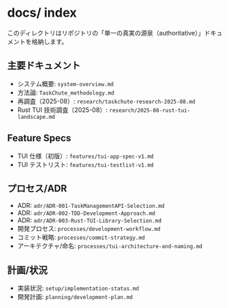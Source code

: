 # docs/ index

このディレクトリはリポジトリの「単一の真実の源泉（authoritative）」ドキュメントを格納します。

## 主要ドキュメント
- システム概要: `system-overview.md`
- 方法論: `TaskChute_methodology.md`
- 再調査（2025-08）: `research/taskchute-research-2025-08.md`
- Rust TUI 技術調査（2025-08）: `research/2025-08-rust-tui-landscape.md`

## Feature Specs
- TUI 仕様（初版）: `features/tui-app-spec-v1.md`
- TUI テストリスト: `features/tui-testlist-v1.md`

## プロセス/ADR
- ADR: `adr/ADR-001-TaskManagementAPI-Selection.md`
- ADR: `adr/ADR-002-TDD-Development-Approach.md`
- ADR: `adr/ADR-003-Rust-TUI-Library-Selection.md`
- 開発プロセス: `processes/development-workflow.md`
- コミット戦略: `processes/commit-strategy.md`
 - アーキテクチャ/命名: `processes/tui-architecture-and-naming.md`

## 計画/状況
- 実装状況: `setup/implementation-status.md`
- 開発計画: `planning/development-plan.md`
